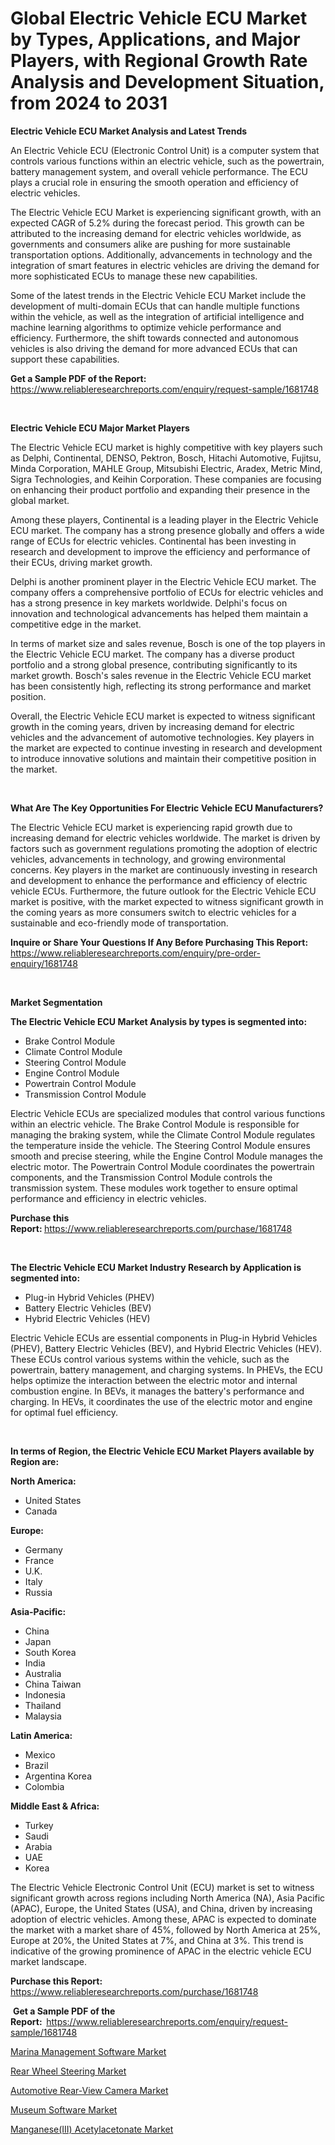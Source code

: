 <p><h1>Global Electric Vehicle ECU Market by Types, Applications, and Major Players, with Regional Growth Rate Analysis and Development Situation, from 2024 to 2031</h1></p><p><strong>Electric Vehicle ECU Market Analysis and Latest Trends</strong></p>
<p><p>An Electric Vehicle ECU (Electronic Control Unit) is a computer system that controls various functions within an electric vehicle, such as the powertrain, battery management system, and overall vehicle performance. The ECU plays a crucial role in ensuring the smooth operation and efficiency of electric vehicles.</p><p>The Electric Vehicle ECU Market is experiencing significant growth, with an expected CAGR of 5.2% during the forecast period. This growth can be attributed to the increasing demand for electric vehicles worldwide, as governments and consumers alike are pushing for more sustainable transportation options. Additionally, advancements in technology and the integration of smart features in electric vehicles are driving the demand for more sophisticated ECUs to manage these new capabilities.</p><p>Some of the latest trends in the Electric Vehicle ECU Market include the development of multi-domain ECUs that can handle multiple functions within the vehicle, as well as the integration of artificial intelligence and machine learning algorithms to optimize vehicle performance and efficiency. Furthermore, the shift towards connected and autonomous vehicles is also driving the demand for more advanced ECUs that can support these capabilities.</p></p>
<p><strong>Get a Sample PDF of the Report:&nbsp;</strong> <a href="https://www.reliableresearchreports.com/enquiry/request-sample/1681748">https://www.reliableresearchreports.com/enquiry/request-sample/1681748</a></p>
<p>&nbsp;</p>
<p><strong>Electric Vehicle ECU Major Market Players</strong></p>
<p><p>The Electric Vehicle ECU market is highly competitive with key players such as Delphi, Continental, DENSO, Pektron, Bosch, Hitachi Automotive, Fujitsu, Minda Corporation, MAHLE Group, Mitsubishi Electric, Aradex, Metric Mind, Sigra Technologies, and Keihin Corporation. These companies are focusing on enhancing their product portfolio and expanding their presence in the global market.</p><p>Among these players, Continental is a leading player in the Electric Vehicle ECU market. The company has a strong presence globally and offers a wide range of ECUs for electric vehicles. Continental has been investing in research and development to improve the efficiency and performance of their ECUs, driving market growth.</p><p>Delphi is another prominent player in the Electric Vehicle ECU market. The company offers a comprehensive portfolio of ECUs for electric vehicles and has a strong presence in key markets worldwide. Delphi's focus on innovation and technological advancements has helped them maintain a competitive edge in the market.</p><p>In terms of market size and sales revenue, Bosch is one of the top players in the Electric Vehicle ECU market. The company has a diverse product portfolio and a strong global presence, contributing significantly to its market growth. Bosch's sales revenue in the Electric Vehicle ECU market has been consistently high, reflecting its strong performance and market position.</p><p>Overall, the Electric Vehicle ECU market is expected to witness significant growth in the coming years, driven by increasing demand for electric vehicles and the advancement of automotive technologies. Key players in the market are expected to continue investing in research and development to introduce innovative solutions and maintain their competitive position in the market.</p></p>
<p>&nbsp;</p>
<p><strong>What Are The Key Opportunities For Electric Vehicle ECU Manufacturers?</strong></p>
<p><p>The Electric Vehicle ECU market is experiencing rapid growth due to increasing demand for electric vehicles worldwide. The market is driven by factors such as government regulations promoting the adoption of electric vehicles, advancements in technology, and growing environmental concerns. Key players in the market are continuously investing in research and development to enhance the performance and efficiency of electric vehicle ECUs. Furthermore, the future outlook for the Electric Vehicle ECU market is positive, with the market expected to witness significant growth in the coming years as more consumers switch to electric vehicles for a sustainable and eco-friendly mode of transportation.</p></p>
<p><strong>Inquire or Share Your Questions If Any Before Purchasing This Report:</strong> <a href="https://www.reliableresearchreports.com/enquiry/pre-order-enquiry/1681748">https://www.reliableresearchreports.com/enquiry/pre-order-enquiry/1681748</a></p>
<p>&nbsp;</p>
<p><strong>Market Segmentation</strong></p>
<p><strong>The Electric Vehicle ECU Market Analysis by types is segmented into:</strong></p>
<p><ul><li>Brake Control Module</li><li>Climate Control Module</li><li>Steering Control Module</li><li>Engine Control Module</li><li>Powertrain Control Module</li><li>Transmission Control Module</li></ul></p>
<p><p>Electric Vehicle ECUs are specialized modules that control various functions within an electric vehicle. The Brake Control Module is responsible for managing the braking system, while the Climate Control Module regulates the temperature inside the vehicle. The Steering Control Module ensures smooth and precise steering, while the Engine Control Module manages the electric motor. The Powertrain Control Module coordinates the powertrain components, and the Transmission Control Module controls the transmission system. These modules work together to ensure optimal performance and efficiency in electric vehicles.</p></p>
<p><strong>Purchase this Report:&nbsp;</strong><a href="https://www.reliableresearchreports.com/purchase/1681748">https://www.reliableresearchreports.com/purchase/1681748</a></p>
<p>&nbsp;</p>
<p><strong>The Electric Vehicle ECU Market Industry Research by Application is segmented into:</strong></p>
<p><ul><li>Plug-in Hybrid Vehicles (PHEV)</li><li>Battery Electric Vehicles (BEV)</li><li>Hybrid Electric Vehicles (HEV)</li></ul></p>
<p><p>Electric Vehicle ECUs are essential components in Plug-in Hybrid Vehicles (PHEV), Battery Electric Vehicles (BEV), and Hybrid Electric Vehicles (HEV). These ECUs control various systems within the vehicle, such as the powertrain, battery management, and charging systems. In PHEVs, the ECU helps optimize the interaction between the electric motor and internal combustion engine. In BEVs, it manages the battery's performance and charging. In HEVs, it coordinates the use of the electric motor and engine for optimal fuel efficiency.</p></p>
<p>&nbsp;</p>
<p><strong>In terms of Region, the Electric Vehicle ECU Market Players available by Region are:</strong></p>
<p>
    <p> <strong> North America: </strong>
        <ul>
            <li>United States</li>
            <li>Canada</li>
        </ul>
        </p> 
    <p> <strong> Europe: </strong>
        <ul>
            <li>Germany</li>
            <li>France</li>
            <li>U.K.</li>
            <li>Italy</li>
            <li>Russia</li>
        </ul>
        </p> 
    <p> <strong> Asia-Pacific: </strong>
        <ul>
            <li>China</li>
            <li>Japan</li>
            <li>South Korea</li>
            <li>India</li>
            <li>Australia</li>
            <li>China Taiwan</li>
            <li>Indonesia</li>
            <li>Thailand</li>
            <li>Malaysia</li>
        </ul>
        </p> 
    <p> <strong> Latin America: </strong>
        <ul>
            <li>Mexico</li>
            <li>Brazil</li>
            <li>Argentina Korea</li>
            <li>Colombia</li>
        </ul>
        </p> 
    <p> <strong> Middle East & Africa: </strong>
        <ul>
            <li>Turkey</li>
            <li>Saudi</li>
            <li>Arabia</li>
            <li>UAE</li>
            <li>Korea</li>
        </ul>
    </p>
    </p>
<p><p>The Electric Vehicle Electronic Control Unit (ECU) market is set to witness significant growth across regions including North America (NA), Asia Pacific (APAC), Europe, the United States (USA), and China, driven by increasing adoption of electric vehicles. Among these, APAC is expected to dominate the market with a market share of 45%, followed by North America at 25%, Europe at 20%, the United States at 7%, and China at 3%. This trend is indicative of the growing prominence of APAC in the electric vehicle ECU market landscape.</p></p>
<p><strong>Purchase this Report: </strong><a href="https://www.reliableresearchreports.com/purchase/1681748">https://www.reliableresearchreports.com/purchase/1681748</a></p>
<p>&nbsp;<strong>Get a Sample PDF of the Report:&nbsp;&nbsp;</strong><a href="https://www.reliableresearchreports.com/enquiry/request-sample/1681748">https://www.reliableresearchreports.com/enquiry/request-sample/1681748</a></p>
<p><strong></strong></p>
<p><p><a href="https://medium.com/@alicehanson1974/marina-management-software-market-trends-forecast-and-competitive-analysis-to-2031-262efed9f069">Marina Management Software Market</a></p><p><a href="https://github.com/lylyparadise/Market-Research-Report-List-2/blob/main/rear-wheel-steering-market.md">Rear Wheel Steering Market</a></p><p><a href="https://github.com/GroverBarry/Market-Research-Report-List-3/blob/main/automotive-rear-view-camera-market.md">Automotive Rear-View Camera Market</a></p><p><a href="https://medium.com/p/46ddbef6bb74/edit">Museum Software Market</a></p><p><a href="https://issuu.com/reportprime-2/docs/manganeseiii-acetylacetonate-market-size-2030.pptx">Manganese(III) Acetylacetonate Market</a></p></p>